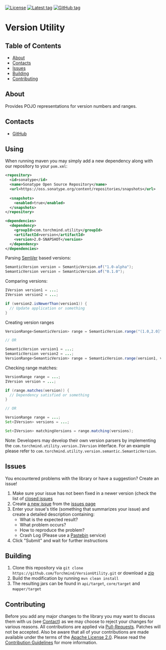 [![License](https://img.shields.io/github/license/Torchmind/VersionUtility.svg?style=flat-square)](https://www.apache.org/licenses/LICENSE-2.0.txt)
[![Latest tag](https://img.shields.io/github/tag/Torchmind/VersionUtility.svg?style=flat-square)](https://github.com/Torchmind/VersionUtility/tags)
[![GitHub tag](https://img.shields.io/github/release/Torchmind/VersionUtility.svg?style=flat-square)](https://github.com/Torchmind/VersionUtility/releases)

Version Utility
===============

Table of Contents
-----------------
* [About](#about)
* [Contacts](#contacts)
* [Issues](#issues)
* [Building](#building)
* [Contributing](#contributing)

About
-----

Provides POJO representations for version numbers and ranges.

Contacts
--------

* [GitHub](https://github.com/Torchmind/VersionUtility)

Using
-----

When running maven you may simply add a new dependency along with our repository to your ```pom.xml```:

```xml
<repository>
  <id>sonatype</id>
  <name>Sonatype Open Source Repository</name>
  <url>https://oss.sonatype.org/content/repositories/snapshots</url>
  
  <snapshots>
    <enabled>true</enabled>
  </snapshots>
</repository>

<dependencies>
  <dependency>
    <groupId>com.torchmind.utility</groupId>
    <artifactId>version</artifactId>
    <version>2.0-SNAPSHOT</version>
  </dependency>
</dependencies>
```

Parsing [SemVer](http://semver.org) based versions:
```java
SemanticVersion version = SemanticVersion.of("1.0-alpha");
SemanticVersion version = SemanticVersion.of("0.1.0");
```

Comparing versions:
```java
IVersion version1 = ...;
IVersion version2 = ...;

if (version2.isNewerThan(version1)) {
  // Update application or something
}
```

Creating version ranges
```java
VersionRange<SemanticVersion> range = SemanticVersion.range("(1.0,2.0]");

// OR

SemanticVersion version1 = ...;
SemanticVersion version2 = ...;
VersionRange<SemanticVersion> range = SemanticVersion.range(version1, version2);
```

Checking range matches:
```java
VersionRange range = ...;
IVersion version = ...;

if (range.matches(version)) {
  // Dependency satisfied or something
}

// OR

VersionRange range = ...;
Set<IVersion> versions = ...;

Set<IVersion> matchingVersions = range.matching(versions);
```

Note: Developers may develop their own version parsers by implementing the ```com.torchmind.utility.version.IVersion```
interface. For an example please refer to ```com.torchmind.utility.version.semantic.SemanticVersion```.

Issues
------

You encountered problems with the library or have a suggestion? Create an issue!

1. Make sure your issue has not been fixed in a newer version (check the list of [closed issues](https://github.com/Torchmind/VersionUtility/issues?q=is%3Aissue+is%3Aclosed)
1. Create [a new issue](https://github.com/Torchmind/VersionUtility/issues/new) from the [issues page](https://github.com/Torchmind/VersionUtility/issues)
1. Enter your issue's title (something that summarizes your issue) and create a detailed description containing:
   - What is the expected result?
   - What problem occurs?
   - How to reproduce the problem?
   - Crash Log (Please use a [Pastebin](http://www.pastebin.com) service)
1. Click "Submit" and wait for further instructions

Building
--------

1. Clone this repository via ```git clone https://github.com/Torchmind/VersionUtility.git``` or download a [zip](https://github.com/Torchmind/VersionUtility/archive/master.zip)
1. Build the modification by running ```mvn clean install```
1. The resulting jars can be found in ```api/target```, ```core/target``` and ```mapper/target```

Contributing
------------

Before you add any major changes to the library you may want to discuss them with us (see [Contact](#contact)) as
we may choose to reject your changes for various reasons. All contributions are applied via [Pull-Requests](https://help.github.com/articles/creating-a-pull-request).
Patches will not be accepted. Also be aware that all of your contributions are made available under the terms of the
[Apache License 2.0](https://www.apache.org/licenses/LICENSE-2.0.txt). Please read the [Contribution Guidelines](CONTRIBUTING.md)
for more information.
